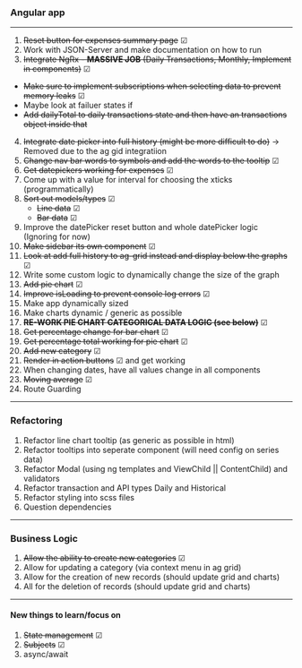 ### Angular app

---

1. ~~Reset button for expenses summary page~~ &#x2611;
2. Work with JSON-Server and make documentation on how to run
3. ~~Integrate NgRx - **MASSIVE JOB** (Daily Transactions, Monthly, Implement in components)~~ &#x2611;

- ~~Make sure to implement subscriptions when selecting data to prevent memory leaks~~ &#x2611;
- Maybe look at failuer states if
- ~~Add dailyTotal to daily transactions state and then have an transactions object inside that~~

4. ~~Integrate date picker into full history (might be more difficult to do)~~ -> Removed due to the ag gid integratiion
5. ~~Change nav bar words to symbols and add the words to the tooltip~~ &#x2611;
6. ~~Get datepickers working for expenses~~ &#x2611;
7. Come up with a value for interval for choosing the xticks (programmatically)
8. ~~Sort out models/types~~ &#x2611;
   - ~~Line data~~ &#x2611;
   - ~~Bar data~~ &#x2611;
9. Improve the datePicker reset button and whole datePicker logic (Ignoring for now)
10. ~~Make sidebar its own component~~ &#x2611;
11. ~~Look at add full history to ag-grid instead and display below the graphs~~ &#x2611;
12. Write some custom logic to dynamically change the size of the graph
13. ~~Add pie chart~~ &#x2611;
14. ~~Improve isLoading to prevent console log errors~~ &#x2611;
15. Make app dynamically sized
16. Make charts dynamic / generic as possible
17. ~~**RE-WORK PIE CHART CATEGORICAL DATA LOGIC (see below)**~~ &#x2611;
18. ~~Get percentage change for bar chart~~ &#x2611;
19. ~~Get percentage total working for pie chart~~ &#x2611;
20. ~~Add new category~~ &#x2611;
21. ~~Render in action buttons~~ &#x2611; and get working
22. When changing dates, have all values change in all components
23. ~~Moving average~~ &#x2611;
24. Route Guarding

---

### Refactoring

1. Refactor line chart tooltip (as generic as possible in html)
2. Refactor tooltips into seperate component (will need config on series data)
3. Refactor Modal (using ng templates and ViewChild || ContentChild) and validators
4. Refactor transaction and API types Daily and Historical
5. Refactor styling into scss files
6. Question dependencies

---

### Business Logic

1. ~~Allow the ability to create new categories~~ &#x2611;
2. Allow for updating a category (via context menu in ag grid)
3. Allow for the creation of new records (should update grid and charts)
4. All for the deletion of records (should update grid and charts)

---

#### New things to learn/focus on

1. ~~State management~~ &#x2611;
2. ~~Subjects~~ &#x2611;
3. async/await
